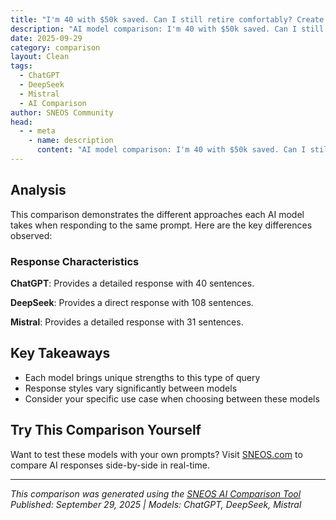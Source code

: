 ```yaml
---
title: "I'm 40 with $50k saved. Can I still retire comfortably? Create a detailed catch-up plan"
description: "AI model comparison: I'm 40 with $50k saved. Can I still retire comfortably? Create a detailed catch-up plan..."
date: 2025-09-29
category: comparison
layout: Clean
tags:
  - ChatGPT
  - DeepSeek
  - Mistral
  - AI Comparison
author: SNEOS Community
head:
  - - meta
    - name: description
      content: "AI model comparison: I'm 40 with $50k saved. Can I still retire comfortably? Create a detailed catch-up plan..."
---
```


<ChatComparison
  title="I'm 40 with $50k saved. Can I still retire comfortably? Create a detailed catch-up plan"
  prompt="I'm 40 with $50k saved. Can I still retire comfortably? Create a detailed catch-up plan"
  :responses='{
    "ChatGPT": "Certainly! Retiring comfortably with $50,000 saved at age 40 is achievable with a focused, disciplined catch-up plan. The key factors include your target retirement age, desired lifestyle, current income, expenses, investment returns, and willingness to save aggressively over the next 20-25 years. Here\u2019s a detailed step-by-step plan to help you catch up and retire comfortably:\n\n---\n\n### Step 1: Define \u0022Comfortable Retirement\u0022\n\n- **Retirement Age:** When do you want to retire? E.g., 65.\n- **Expected Retirement Duration:** Assuming age 65 to 90 (25 years).\n- **Estimated Annual Retirement Expenses:** How much money do you expect to spend yearly in retirement (inflation-adjusted)?\n- **Other Income Sources:** Social Security, pension, rental income, etc.\n\n*Example:*  \n- Age at retirement: 65 (25 years until retirement)  \n- Annual retirement expenses: $50,000 (in today\u0027s dollars)  \n- Other income: Social Security (estimate $20,000/year)\n\n---\n\n### Step 2: Estimate Retirement Nest Egg Needed\n\nYou can use a simple \u00224% withdrawal rule\u0022 to estimate the nest egg needed:\n\n**Nest Egg = Annual Expenses / 4%**\n\nAdjusted for other income:\n\nNet annual withdrawal needed = Annual expenses \u2013 Other income\n\nNest Egg needed = Net annual withdrawal needed / 4%\n\n*Example:*  \nAnnual expenses = $50,000  \nSocial Security = $20,000  \nNet withdrawal needed = $30,000\n\nNest Egg needed = $30,000 / 0.04 = $750,000\n\n---\n\n### Step 3: Assess Current Savings \u0026 Gap\n\n- Current savings: $50,000  \n- Needed at retirement: $750,000  \n- Gap = $700,000\n\n---\n\n### Step 4: Determine How Much to Save Annually\n\nUse a retirement calculator or formula to determine how much you need to save each year/month to reach $750,000 in 25 years.\n\nAssume average investment return: 6-7% annually (real return after inflation)\n\nUsing future value of a series formula:  \nFV = P * [((1 \u002B r)^t \u2013 1) / r] \u002B current savings * (1 \u002B r)^t\n\nWhere:  \n- FV = $750,000  \n- P = annual contribution (what we want to find)  \n- r = annual return rate (7% = 0.07)  \n- t = years (25)  \n- current savings = $50,000\n\nRearranged to find P:\n\nP = (FV \u2013 current savings * (1 \u002B r)^t) * r / ((1 \u002B r)^t \u2013 1)\n\nCalculate:  \ncurrent savings grows to: $50,000 * (1.07)^25 \u2248 $50,000 * 5.43 = $271,500\n\nDifference needed: $750,000 \u2013 $271,500 = $478,500\n\nThen annual contribution needed:\n\nP = $478,500 * 0.07 / (5.43 \u2013 1) = $33,495 / 4.43 \u2248 $7,560 per year\n\nMonthly contribution \u2248 $630\n\n---\n\n### Step 5: Create a Savings \u0026 Investment Plan\n\n- **Maximize retirement account contributions:**  \n  - Contribute up to the limit in 401(k), IRA, Roth IRA (if eligible).  \n  - For 2024, 401(k) contribution limit is $23,000 (including catch-up if over 50).  \n  - IRA limit is $7,000.\n\n- **Employer match:** If your employer offers 401(k) match, contribute at least enough to get full match (free money).\n\n- **Open taxable investment accounts:** Once retirement accounts maxed out, invest additional savings.\n\n- **Choose growth-oriented investments:** Stock index funds, ETFs, or diversified mutual funds with a focus on long-term growth.\n\n- **Automate contributions:** Set up automatic monthly transfers from your paycheck or checking account.\n\n---\n\n### Step 6: Increase Savings Over Time\n\n- Aim to increase savings rate every year, e.g., by 1-2%, or increase contribution amount with raises and bonuses.\n\n- Take advantage of catch-up contributions starting at age 50.\n\n---\n\n### Step 7: Control Spending \u0026 Reduce Debt\n\n- Build a budget to increase savings capacity.\n\n- Pay off high-interest debt ASAP.\n\n- Avoid new debt.\n\n---\n\n### Step 8: Monitor Progress Regularly\n\n- Review your portfolio and savings at least annually.\n\n- Adjust savings amount if investment returns or goals change.\n\n---\n\n### Step 9: Consider Additional Income Streams\n\n- Side gigs, rental income, or part-time work in early retirement to reduce the nest egg required.\n\n---\n\n### Step 10: Plan for Healthcare \u0026 Emergencies\n\n- Factor healthcare costs into retirement planning.\n\n- Maintain an emergency fund (3-6 months expenses).\n\n---\n\n## Summary Catch-Up Plan\n\n| Action                     | Details                                            | Target                                                                                               |\n|----------------------------|----------------------------------------------------|----------------------------------------------------------------------------------------------------|\n| Define retirement goals    | Determine desired retirement age and expenses      | Retire at 65, needs $50k/year expenses                                                             |\n| Calculate nest egg needed  | Use 4% rule minus other income                      | $750k nest egg                                                                                      |\n| Calculate annual savings    | Save about $7,500/year (approx. $630/month)        | Saving/investing steadily in next 25 years                                                         |\n| Maximize retirement accounts| Max out 401(k), IRA; get employer match             | $23,000/year in 401(k); $7,000/year in IRA                                                         |\n| Invest wisely              | Growth-oriented portfolio, diversified stocks       | Average 6-7% return                                                                                  |\n| Increase savings rate       | Increase contributions yearly with raises           | Steady increase in savings rate                                                                     |\n| Reduce debt \u0026 budget        | Control expenses and eliminate high-interest debt   | Budget developed, debt under control                                                                |\n| Monitor progress           | Annual reviews and adjustments                       | Stay on track with goals                                                                             |\n| Consider side income        | Additional income sources                             | Supplemental income to boost savings                                                                |\n| Plan healthcare            | Include healthcare costs in retirement plan         | Account for insurance, medical costs                                                                |\n\n---\n\nIf you want, I can help build a personalized detailed financial model including your income, current expenses, tax situation, and investments. Would you like that?",
    "DeepSeek": "Of course. It\u0027s completely understandable to feel concerned, but the key message is this: **Yes, you can still retire comfortably, but it will require focus, discipline, and a clear plan.** You are officially in \u0022catch-up\u0022 mode, and the good news is that the financial system has rules specifically for people in your situation.\n\nLet\u0027s create a detailed, actionable catch-up plan for you.\n\n### **The Honest Assessment: Where You Stand**\n\nAt 40 with $50,000 saved, you are behind the common retirement savings benchmarks, which often suggest having 2-3x your annual salary saved by this age. However, you have a powerful asset: **time**. You have roughly 25-27 years until a traditional retirement age. This is enough time for compound growth to work significantly in your favor.\n\n**The Goal:** A common rule of thumb is to aim for a retirement portfolio of 25x your desired annual retirement income (the 4% rule). For example, if you want $60,000 per year in retirement (from all sources), you\u0027d need $1.5 million. This sounds daunting, but let\u0027s break it down.\n\n---\n\n### **The Detailed Catch-Up Plan: A 3-Phase Approach**\n\nThis plan is built on three core pillars: **Spend Less, Save More, Invest Wisely.**\n\n#### **Phase 1: Foundation \u0026 Aggressive Saving (Next 1-2 Years)**\n\nThis phase is about creating maximum financial efficiency to free up cash for saving.\n\n1.  **Define \u0022Comfortable\u0022:**\n    *   Calculate your current annual expenses. Let\u0027s assume they are $50,000.\n    *   Estimate your retirement expenses. Will your mortgage be paid off? Will you travel more? A good starting target is 70-80% of your pre-retirement income. For this plan, let\u0027s use **$48,000/year** as a target.\n\n2.  **The Budget Triage:**\n    *   **Track Every Dollar:** Use an app (Mint, YNAB) or a simple spreadsheet for 3 months.\n    *   **Ruthlessly Cut Expenses:** Identify non-essential spending (dining out, subscriptions, luxury items). Aim to reduce your monthly expenses by **15-20%**. This isn\u0027t forever, but it\u0027s crucial to jump-start your savings.\n    *   **The Big Levers:**\n        *   **Housing:** Can you refinance your mortgage? Get a roommate? Downsize?\n        *   **Transportation:** Can you drive a cheaper, paid-off car?\n        *   **Food:** Reduce restaurant meals significantly.\n\n3.  **Establish Your Emergency Fund:**\n    *   Before aggressive investing, ensure you have **3-6 months of essential living expenses** in a high-yield savings account. This prevents you from going into debt when unexpected costs arise. With our $48k target, that\u0027s $12k-$24k. Start with a goal of **$15,000**.\n\n4.  **Eliminate High-Interest Debt:**\n    *   Credit card and personal loan debt is a retirement dream killer. Any investment gains will be wiped out by 15-25% interest rates. Use the **avalanche method** (paying off highest-interest debt first) to eliminate this as quickly as possible.\n\n#### **Phase 2: Strategic Accumulation \u0026 Growth (Ages 42-55)**\n\nThis is your primary wealth-building phase. Your freed-up cash now gets put to work aggressively.\n\n1.  **Maximize Tax-Advantaged Retirement Accounts:**\n    *   **The 401(k) Match:** If your employer offers a 401(k) with a match, contribute *at least* enough to get the full match. This is free money and an instant 100% return.\n    *   **IRA Contributions:** Max out an IRA every year. For 2024, the limit is **$7,000**. Since you\u0027re starting late, a **Roth IRA** is likely better\u2014you pay taxes now, and all growth is tax-free in retirement.\n    *   **Maximize your 401(k):** After the IRA, pour as much as you can into your 401(k). The 2024 limit is **$23,000**. Your goal should be to increase your contribution by 1-2% every year until you are maxing it out.\n\n2.  **Leverage Catch-Up Contributions:**\n    *   Once you turn **50**, you can contribute even more.\n    *   **401(k) Catch-Up:** An extra $7,500 per year (on top of the standard limit).\n    *   **IRA Catch-Up:** An extra $1,000 per year.\n    *   **This is non-negotiable in your plan.** Start mentally preparing for this now.\n\n3.  **The Investment Strategy:**\n    *   **Asset Allocation:** At 40, you need growth. A reasonable starting allocation is **85-90% in stocks and 10-15% in bonds**.\n    *   **How to Invest:** **Keep it simple.** Use low-cost, diversified index funds.\n        *   **US Stock Market:** S\u0026P 500 or Total Stock Market Index Fund (e.g., VTSAX, FSKAX) - **60%**\n        *   **International Stock Market:** International Stock Index Fund (e.g., VTIAX, FTIHX) - **25%**\n        *   **Bonds:** Total Bond Market Fund (e.g., VBTLX, FXNAX) - **15%**\n    *   **Rebalance:** Once a year, adjust your portfolio back to your target allocation to maintain your risk level.\n\n#### **Phase 3: The Final Push \u0026 Transition (Ages 55-67\u002B)**\n\nThis phase is about fine-tuning, protecting your wealth, and planning the transition into retirement.\n\n1.  **Reassess Your Retirement Date \u0026 Income:**\n    *   Get a precise estimate of your **Social Security benefits** at different ages (62, 67, 70). Delaying until 70 can increase your monthly benefit significantly.\n    *   Be realistic about working until **67** or even **70**. Every extra year you work is one less year you draw down savings and one more year you can contribute.\n\n2.  **Shift Your Asset Allocation:**\n    *   Gradually reduce risk. A common rule of thumb is \u0022110 minus your age\u0022 in stocks. By 60, you might be at 50% stocks / 50% bonds. This protects you from a major market crash right before you retire.\n\n3.  **Plan for Healthcare:**\n    *   Understand Medicare and the costs associated with it. Consider a Health Savings Account (HSA) now if you have a high-deductible health plan\u2014it\u0027s the most tax-advantaged account available.\n\n---\n\n### **Projection: Is This Enough?**\n\nLet\u0027s run a simplified projection to see if this is feasible.\n\n**Assumptions:**\n*   Starting Savings: $50,000\n*   Annual Contributions (Phase 2): We\u0027ll assume you work up to contributing $20,000 per year to your 401(k)/IRAs by age 45 and sustain that.\n*   Catch-Up Contributions (Age 50\u002B): Add an extra $8,500 per year ($7,500 401k \u002B $1,000 IRA).\n*   Average Annual Return: 7% (a conservative estimate for a stock-heavy portfolio over the long term).\n*   Retirement Age: 67.\n\n**By Age 67:**\n*   Your portfolio would have grown to approximately **$1.85 Million**.\n\nUsing the 4% rule, this portfolio could generate **$74,000** of income per year in retirement. Combined with **Social Security** (which could be $30,000\u002B/year if you delay), you would be in a very strong position to meet your $48,000 target comfortably.\n\n### **Sample Action Plan: The First 12 Months**\n\n*   **Month 1-3:** Create a budget, open a high-yield savings account, and build your emergency fund to $5,000.\n*   **Month 4-6:** Increase your 401(k) contribution to get the full company match. Open a Roth IRA and contribute $500/month.\n*   **Month 7-12:** Have your full $15,000 emergency fund. Eliminate one high-interest credit card. Increase your Roth IRA contributions to hit the $7,000 annual max.\n\n### **Additional Levers to Pull**\n\nIf the standard path feels too tight, consider these powerful options:\n\n*   **Increase Your Income:** This is the fastest way to catch up. Ask for a raise, change companies for a higher salary, develop a side hustle, or turn a hobby into income.\n*   **Radical Downsizing:** If you own a home with significant equity, consider selling and moving to a lower-cost area, banking the profit for retirement.\n*   **Work Part-Time in Retirement:** Even earning $15,000-$20,000 a year in a low-stress job dramatically reduces the strain on your portfolio.\n\n**Final Word of Encouragement:**\n\nYou have the most important ingredient: the realization that you need a plan. By taking consistent, disciplined action now, you can absolutely change your financial trajectory. The next decade is critical. Stay focused, and you will be able to retire with comfort and security.",
    "Mistral": "Retiring comfortably at 40 with $50k saved is challenging but not impossible. Here\u0027s a detailed catch-up plan to help you build a comfortable retirement nest egg:\n\n1. **Assess Your Retirement Goals**: Determine your desired retirement age and the lifestyle you want in retirement. This will help you estimate how much you\u0027ll need to save.\n\n2. **Calculate Your Retirement Number**: Use a retirement calculator to estimate how much you\u0027ll need to retire comfortably. A common rule of thumb is to have 25 times your annual expenses saved, but this can vary based on your personal situation.\n\n3. **Maximize Your Savings Rate**:\n   - **Emergency Fund**: Ensure you have 3-6 months\u0027 worth of living expenses set aside before focusing on retirement savings.\n   - **Retirement Accounts**: Maximize contributions to tax-advantaged retirement accounts like 401(k)s and IRAs. The contribution limits are $22,500 for 401(k)s and $6,500 for IRAs in 2023, with additional catch-up contributions allowed for those over 50.\n   - **Health Savings Account (HSA)**: If eligible, contribute to an HSA for tax-free growth and withdrawals for qualified medical expenses.\n   - **Taxable Investments**: After maximizing retirement accounts, consider investing in taxable brokerage accounts.\n\n4. **Invest Wisely**:\n   - **Asset Allocation**: Determine an appropriate mix of stocks, bonds, and other investments based on your risk tolerance and time horizon.\n   - **Diversification**: Diversify your portfolio across different asset classes, sectors, and geographies to spread risk.\n   - **Low-Cost Index Funds**: Consider investing in low-cost index funds or exchange-traded funds (ETFs) for broad market exposure and lower fees.\n\n5. **Increase Your Income**:\n   - **Career Advancement**: Pursue promotions, raises, or better job opportunities to increase your earnings.\n   - **Side Hustles**: Consider part-time jobs, freelancing, or starting a side business to generate additional income.\n   - **Passive Income**: Invest in rental properties, dividend stocks, or peer-to-peer lending to create passive income streams.\n\n6. **Cut Expenses**:\n   - **Budgeting**: Create a budget to track your income and expenses, and identify areas where you can cut back.\n   - **Debt Management**: Pay off high-interest debt, such as credit cards, to free up more money for savings.\n   - **Lifestyle Adjustments**: Consider downsizing your home, driving a less expensive car, or reducing discretionary spending to save more.\n\n7. **Monitor and Adjust Your Plan**: Regularly review your progress and make adjustments as needed. Life circumstances and financial markets can change, so it\u0027s essential to stay flexible and adapt your plan accordingly.\n\n8. **Consult a Financial Advisor**: Consider working with a fee-only financial advisor to create a personalized retirement plan and provide ongoing guidance.\n\nHere\u0027s a sample savings plan to reach $1 million by age 65:\n\n| Age | Annual Savings Needed |\n| --- | --- |\n| 40 | $22,000 |\n| 45 | $27,000 |\n| 50 | $35,000 |\n| 55 | $48,000 |\n| 60 | $68,000 |\n\nAssumptions:\n- Starting with $50,000 at age 40\n- 7% annual investment return\n- Inflation-adjusted savings targets\n\nRetiring comfortably will require significant effort and discipline, but with a well-structured plan and commitment, it\u0027s still possible to achieve your retirement goals."
  }'
  published-date="16:28"
/>

## Analysis

This comparison demonstrates the different approaches each AI model takes when responding to the same prompt. Here are the key differences observed:

### Response Characteristics

**ChatGPT**: Provides a detailed response with 40 sentences. 

**DeepSeek**: Provides a direct response with 108 sentences. 

**Mistral**: Provides a detailed response with 31 sentences. 

## Key Takeaways

- Each model brings unique strengths to this type of query
- Response styles vary significantly between models
- Consider your specific use case when choosing between these models

## Try This Comparison Yourself

Want to test these models with your own prompts? Visit [SNEOS.com](https://sneos.com) to compare AI responses side-by-side in real-time.

---

*This comparison was generated using the [SNEOS AI Comparison Tool](https://sneos.com)*
*Published: September 29, 2025 | Models: ChatGPT, DeepSeek, Mistral*
